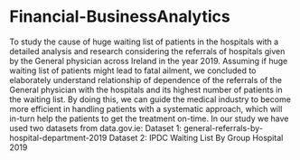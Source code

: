# Financial-BusinessAnalytics
To study the cause of huge waiting list of patients in the hospitals with a detailed analysis and research considering the referrals of hospitals given by the General physician across Ireland in the year 2019. Assuming if huge waiting list of patients might lead to fatal ailment, we concluded to elaborately understand relationship of dependence of the referrals of the General physician with the hospitals and its highest number of patients in the waiting list. By doing this, we can guide the medical industry to become more efficient in handling patients with a systematic approach, which will in-turn help the patients to get the treatment on-time. 
In our study we have used two datasets from data.gov.ie:
Dataset 1: general-referrals-by-hospital-department-2019
Dataset 2: IPDC Waiting List By Group Hospital 2019
